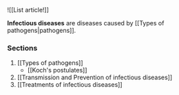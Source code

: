 ![[List article!]]

**Infectious diseases** are diseases caused by [[Types of pathogens|pathogens]].

### Sections
1. [[Types of pathogens]]
	- [[Koch's postulates]]
2. [[Transmission and Prevention of infectious diseases]]
3. [[Treatments of infectious diseases]]
